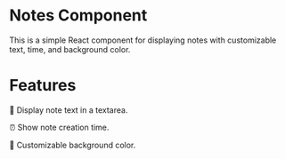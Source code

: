  # Notes Component

This is a simple React component for displaying notes with customizable text, time, and background color.

# Features

📝 Display note text in a textarea.

⏰ Show note creation time.

🎨 Customizable background color.

